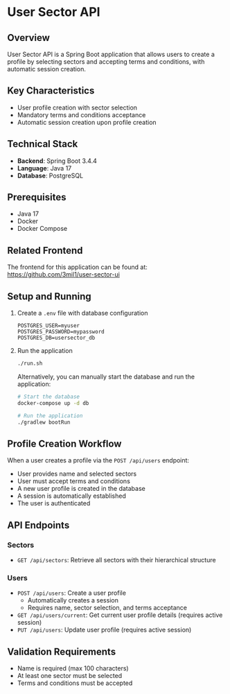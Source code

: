 # User Sector API

## Overview

User Sector API is a Spring Boot application that allows users to create a profile by selecting sectors and accepting terms and conditions, with automatic session creation.

## Key Characteristics

- User profile creation with sector selection
- Mandatory terms and conditions acceptance
- Automatic session creation upon profile creation

## Technical Stack

- **Backend**: Spring Boot 3.4.4
- **Language**: Java 17
- **Database**: PostgreSQL

## Prerequisites

- Java 17
- Docker
- Docker Compose

## Related Frontend

The frontend for this application can be found at: 
https://github.com/3mil1/user-sector-ui

## Setup and Running

1. Create a `.env` file with database configuration
   ```
   POSTGRES_USER=myuser
   POSTGRES_PASSWORD=mypassword
   POSTGRES_DB=usersector_db
   ```

2. Run the application
   ```bash
   ./run.sh
   ```
   
   Alternatively, you can manually start the database and run the application:
   ```bash
   # Start the database
   docker-compose up -d db
   
   # Run the application
   ./gradlew bootRun
   ```

## Profile Creation Workflow

When a user creates a profile via the `POST /api/users` endpoint:
- User provides name and selected sectors
- User must accept terms and conditions
- A new user profile is created in the database
- A session is automatically established
- The user is authenticated

## API Endpoints

### Sectors
- `GET /api/sectors`: Retrieve all sectors with their hierarchical structure

### Users
- `POST /api/users`: Create a user profile
  - Automatically creates a session
  - Requires name, sector selection, and terms acceptance
- `GET /api/users/current`: Get current user profile details (requires active session)
- `PUT /api/users`: Update user profile (requires active session)

## Validation Requirements

- Name is required (max 100 characters)
- At least one sector must be selected
- Terms and conditions must be accepted